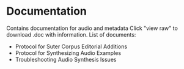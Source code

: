 # Documentation
Contains documentation for audio and metadata
Click "view raw" to download .doc with information.
List of documents:
- Protocol for Suter Corpus Editorial Additions
- Protocol for Synthesizing Audio Examples
- Troubleshooting Audio Synthesis Issues

